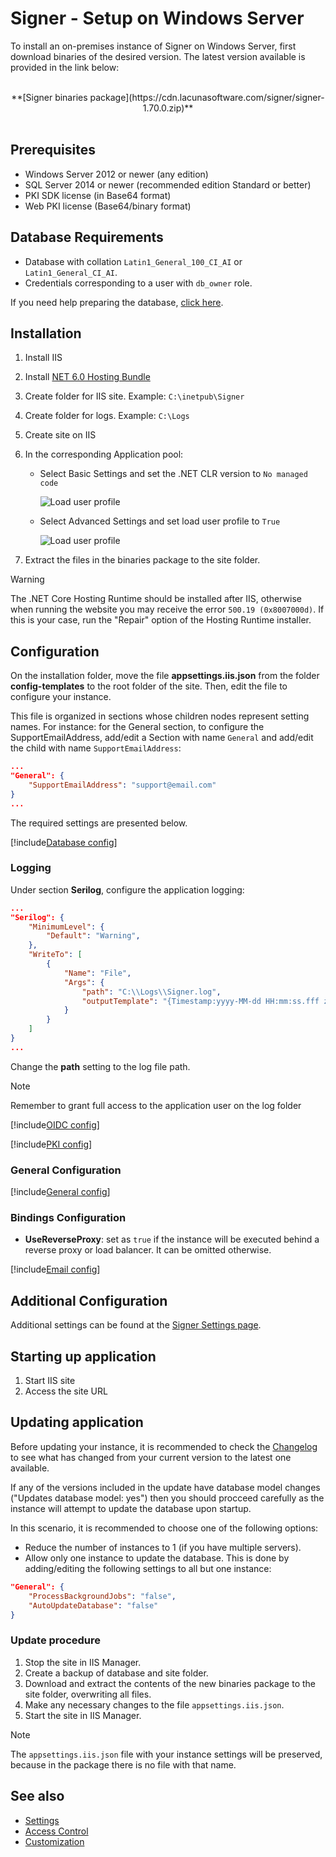 ﻿# Signer - Setup on Windows Server

To install an on-premises instance of Signer on Windows Server, first download binaries of the desired version. The latest version available is provided in the link below: 

<br />
<center>
**[Signer binaries package](https://cdn.lacunasoftware.com/signer/signer-1.70.0.zip)**
</center>
<br />

## Prerequisites

* Windows Server 2012 or newer (any edition)
* SQL Server 2014 or newer (recommended edition Standard or better)
* PKI SDK license (in Base64 format)
* Web PKI license (Base64/binary format)

## Database Requirements

* Database with collation `Latin1_General_100_CI_AI` or `Latin1_General_CI_AI`.
* Credentials corresponding to a user with `db_owner` role.

If you need help preparing the database, [click here](../prepare-database.md).

<a name="install-aspnet-core" />

## Installation

1. Install IIS
1. Install <a href="https://dotnet.microsoft.com/en-us/download/dotnet/thank-you/runtime-aspnetcore-6.0.20-windows-hosting-bundle-installer" target="_blank">NET 6.0 Hosting Bundle</a>
1. Create folder for IIS site. Example: `C:\inetpub\Signer`
1. Create folder for logs. Example: `C:\Logs`
1. Create site on IIS
1. In the corresponding Application pool:
   * Select Basic Settings and set the .NET CLR version to `No managed code`

     ![Load user profile](../../../../../images/windows/no-managed-code.png)
   * Select Advanced Settings and set load user profile to `True`

     ![Load user profile](../../../../../images/windows/load-user-profile.png)

1. Extract the files in the binaries package to the site folder.

> [!WARNING]
> The .NET Core Hosting Runtime should be installed after IIS, otherwise when running the website you may receive the error `500.19 (0x8007000d)`. 
> If this is your case, run the "Repair" option of the Hosting Runtime installer.

## Configuration

On the installation folder, move the file **appsettings.iis.json** from the folder **config-templates** to the root folder of the site. Then, edit the file
to configure your instance.

This file is organized in sections whose children nodes represent setting names. For instance: for the General section, to
configure the SupportEmailAddress, add/edit a Section with name `General` and add/edit the child with name `SupportEmailAddress`:

```json
...
"General": {
	"SupportEmailAddress": "support@email.com"
}
...
```

The required settings are presented below.

[!include[Database config](../../../includes/spa-config/database-config.md)]

### Logging

Under section **Serilog**, configure the application logging:

```json
...
"Serilog": {
	"MinimumLevel": {
		"Default": "Warning",
	},
	"WriteTo": [
		{
			"Name": "File",
			"Args": {
				"path": "C:\\Logs\\Signer.log",
				"outputTemplate": "{Timestamp:yyyy-MM-dd HH:mm:ss.fff zzz} [{Level:u3}] [{SourceContext}] {Message:lj}{NewLine}{Exception}",
			}
		}
	]
}
...
```

Change the **path** setting to the log file path.

> [!NOTE]
> Remember to grant full access to the application user on the log folder

[!include[OIDC config](../../../includes/spa-config/oidc-config.md)]

[!include[PKI config](../../../includes/spa-config/pki-config.md)]

### General Configuration

[!include[General config](../includes/general-config.md)]

### Bindings Configuration

* **UseReverseProxy**: set as `true` if the instance will be executed behind a reverse proxy or load balancer. It can be omitted otherwise.

[!include[Email config](../../../includes/spa-config/email-config.md)]

## Additional Configuration

Additional settings can be found at the [Signer Settings page](../settings.md).

## Starting up application

1. Start IIS site
1. Access the site URL

## Updating application

Before updating your instance, it is recommended to check the [Changelog](../../changelog.md) to see what has changed from your 
current version to the latest one available.

If any of the versions included in the update have database model changes ("Updates database model: yes") then you
should procceed carefully as the instance will attempt to update the database upon startup.

In this scenario, it is recommended to choose one of the following options:

* Reduce the number of instances to 1 (if you have multiple servers).
* Allow only one instance to update the database. This is done by adding/editing the following settings to all but one instance:

```json
"General": {
	"ProcessBackgroundJobs": "false",
	"AutoUpdateDatabase": "false"
}
```

### Update procedure

1. Stop the site in IIS Manager.
1. Create a backup of database and site folder.
1. Download and extract the contents of the new binaries package to the site folder, overwriting all files.
1. Make any necessary changes to the file `appsettings.iis.json`.
1. Start the site in IIS Manager.

> [!NOTE]
> The `appsettings.iis.json` file with your instance settings will be preserved, because in the package there is no file with that name.

## See also

* [Settings](../settings.md)
* [Access Control](../access-control.md)
* [Customization](../customization.md)
